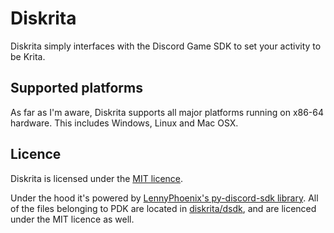 # Diskrita 

Diskrita simply interfaces with the Discord Game SDK to set your activity to be Krita.

## Supported platforms

As far as I'm aware, Diskrita supports all major platforms running on x86-64 hardware. This includes Windows, Linux and Mac OSX.

## Licence

Diskrita is licensed under the [MIT licence](./LICENCE.txt).

Under the hood it's powered by [LennyPhoenix's py-discord-sdk library](https://github.com/LennyPhoenix/py-discord-sdk). All of the files belonging to PDK are located in [diskrita/dsdk](./diskrita/dsdk), and are licenced under the MIT licence as well.
